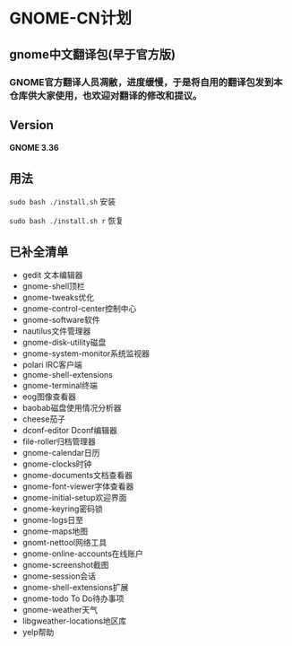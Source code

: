 # GNOME-CN计划
## gnome中文翻译包(早于官方版)
### GNOME官方翻译人员凋敝，进度缓慢，于是将自用的翻译包发到本仓库供大家使用，也欢迎对翻译的修改和提议。

## Version
#### GNOME 3.36

## 用法
`sudo bash ./install.sh` 安装

`sudo bash ./install.sh r` 恢复

## 已补全清单
- gedit 文本编辑器
- gnome-shell顶栏
- gnome-tweaks优化
- gnome-control-center控制中心
- gnome-software软件
- nautilus文件管理器
- gnome-disk-utility磁盘
- gnome-system-monitor系统监视器
- polari IRC客户端
- gnome-shell-extensions
- gnome-terminal终端
- eog图像查看器
- baobab磁盘使用情况分析器
- cheese茄子
- dconf-editor Dconf编辑器
- file-roller归档管理器
- gnome-calendar日历
- gnome-clocks时钟
- gnome-documents文档查看器
- gnome-font-viewer字体查看器
- gnome-initial-setup欢迎界面
- gnome-keyring密码锁
- gnome-logs日至
- gnome-maps地图
- gnomt-nettool网络工具
- gnome-online-accounts在线账户
- gnome-screenshot截图
- gnome-session会话
- gnome-shell-extensions扩展
- gnome-todo To Do待办事项
- gnome-weather天气
- libgweather-locations地区库
- yelp帮助
